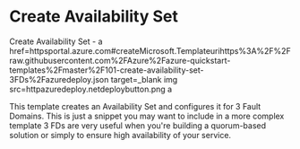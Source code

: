 # Create Availability Set

Create Availability Set  - a href=httpsportal.azure.com#createMicrosoft.Templateurihttps%3A%2F%2Fraw.githubusercontent.com%2FAzure%2Fazure-quickstart-templates%2Fmaster%2F101-create-availability-set-3FDs%2Fazuredeploy.json target=_blank
    img src=httpazuredeploy.netdeploybutton.png
a

This template creates an Availability Set and configures it for 3 Fault Domains. This is just a snippet you may want to include in a more complex template 3 FDs are very useful when you're building a quorum-based solution or simply to ensure high availability of your service.


